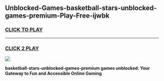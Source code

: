 
## Unblocked-Games-basketball-stars-unblocked-games-premium-Play-Free-ijwbk
<h3>
<a href="https://premium76.site?title=basketball-stars-unblocked-games-premium&ref=10A">CLICK TO PLAY</a></h3>
<hr>

<h3>
<a href="https://premium76.site?title=basketball-stars-unblocked-games-premium&ref=10A">CLICK 2 PLAY</a>
  
</h3>

<a href="https://premium76.site?title=basketball-stars-unblocked-games-premium&ref=10A"><img src="https://clearcache.store/games.png"></a>


**basketball-stars-unblocked-games-premium games unblocked: Your Gateway to Fun and Accessible Online Gaming**
